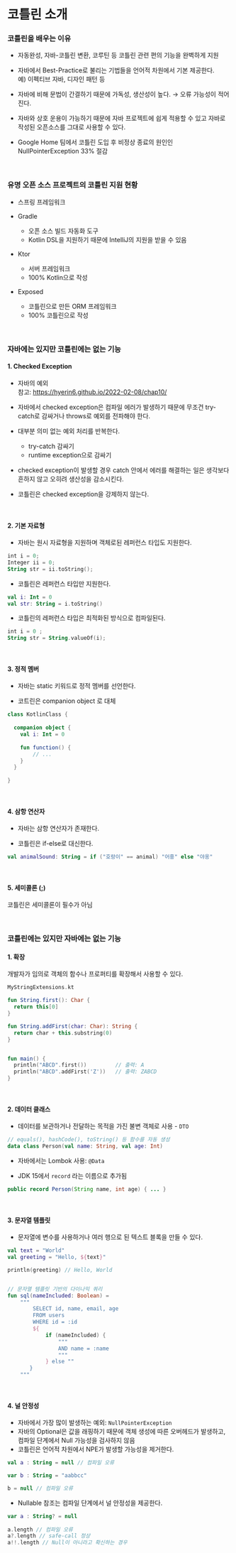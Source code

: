 # 코틀린 소개 

### 코틀린을 배우는 이유 

* 자동완성, 자바-코틀린 변환, 코루틴 등 코틀린 관련 편의 기능을 완벽하게 지원       
 
* 자바에서 Best-Practice로 불리는 기법들을 언어적 차원에서 기본 제공한다.        
  예) 이펙티브 자바, 디자인 패턴 등       

* 자바에 비해 문법이 간결하기 때문에 가독성, 생산성이 높다. → 오류 가능성이 적어진다.       

* 자바와 상호 운용이 가능하기 때문에 자바 프로젝트에 쉽게 적용할 수 있고 자바로 작성된 오픈소스를 그대로 사용할 수 있다. 

* Google Home 팀에서 코틀린 도입 후 비정상 종료의 원인인 NullPointerException 33% 절감  
      
<br />

### 유명 오픈 소스 프로젝트의 코틀린 지원 현황 
* 스프링 프레임워크
* Gradle 
    - 오픈 소스 빌드 자동화 도구 
    - Kotlin DSL을 지원하기 때문에 IntelliJ의 지원을 받을 수 있음 
* Ktor 
    - 서버 프레임워크
    - 100% Kotlin으로 작성 
  
* Exposed 
    - 코틀린으로 만든 ORM 프레임워크 
    - 100% 코틀린으로 작성 
  

<br />

### 자바에는 있지만 코틀린에는 없는 기능 
#### 1. Checked Exception 
* 자바의 예외        
  참고: <https://hyerin6.github.io/2022-02-08/chap10/>      


* 자바에서 checked exception은 컴파일 에러가 발생하기 때문에 무조건 try-catch로 감싸거나 throws로 예외를 전파해야 한다.    


* 대부분 의미 없는 예외 처리를 반복한다. 
    - try-catch 감싸기 
    - runtime exception으로 감싸기 
  

* checked exception이 발생할 경우 catch 안에서 에러를 해결하는 일은 생각보다 흔하지 않고 오히려 생산성을 감소시킨다. 


* 코틀린은 checked exception을 강제하지 않는다.   

<br />

#### 2. 기본 자료형 
* 자바는 원시 자료형을 지원하며 객체로된 레퍼런스 타입도 지원한다.

```kotlin
int i = 0;
Integer ii = 0;
String str = ii.toString();
```


* 코틀린은 레퍼런스 타입만 지원한다. 

```kotlin
val i: Int = 0
val str: String = i.toString()
```


* 코틀린의 레퍼런스 타입은 최적화된 방식으로 컴파일된다. 

```kotlin
int i = 0 ;
String str = String.valueOf(i);
```


<br />


#### 3. 정적 멤버 
* 자바는 static 키워드로 정적 멤버를 선언한다.   

* 코트린은 companion object 로 대체 

```kotlin
class KotlinClass {
  
  companion object {
    val i: Int = 0
    
    fun function() {
        // ...
    }
  }
    
}
```


<br />    


#### 4. 삼항 연산자 
* 자바는 삼항 연산자가 존재한다.     

* 코틀린은 if-else로 대신한다.   
  
```kotlin
val animalSound: String = if ("호랑이" == animal) "어흥" else "야옹"
```


<br />

#### 5. 세미콜론 (;)

코틀린은 세미콜론이 필수가 아님 


<br />

### 코틀린에는 있지만 자바에는 없는 기능 
#### 1. 확장 
개발자가 임의로 객체의 함수나 프로퍼티를 확장해서 사용할 수 있다. 

```kotlin
MyStringExtensions.kt

fun String.first(): Char {
  return this[0]
}

fun String.addFirst(char: Char): String {
  return char + this.substring(0)
}


fun main() {
  println("ABCD".first())         // 출력: A
  println("ABCD".addFirst('Z'))   // 출력: ZABCD 
}

```


<br />

#### 2. 데이터 클래스 
* 데이터를 보관하거나 전달하는 목적을 가진 불변 객체로 사용 - `DTO`

```kotlin
// equals(), hashCode(), toString() 등 함수를 자동 생성 
data class Person(val name: String, val age: Int)
```


* 자바에서는 Lombok 사용: `@Data` 


* JDK 15에서 `record` 라는 이름으로 추가됨 

```java
public record Person(String name, int age) { ... }
```


<br />


#### 3. 문자열 템플릿 
* 문자열에 변수를 사용하거나 여러 행으로 된 텍스트 블록을 만들 수 있다. 

```kotlin
val text = "World"
val greeting = "Hello, ${text}"

println(greeting) // Hello, World


// 문자열 템플릿 기반의 다이나믹 쿼리
fun sql(nameIncluded: Boolean) = 
    """
        SELECT id, name, email, age
        FROM users
        WHERE id = :id
        ${
            if (nameIncluded) {
                """
                AND name = :name
                """
            } else ""
       }
    """
```


<br />

#### 4. 널 안정성 
* 자바에서 가장 많이 발생하는 예외: `NullPointerException`
* 자바의 Optional은 값을 래핑하기 때문에 객체 생성에 따른 오버헤드가 발생하고, 컴파일 단계에서 Null 가능성을 검사하지 않음 
* 코틀린은 언어적 차원에서 NPE가 발생할 가능성을 제거한다. 

```kotlin
val a : String = null // 컴파일 오류 

var b : String = "aabbcc"

b = null // 컴파일 오류 
```

* Nullable 참조는 컴파일 단계에서 널 안정성을 제공한다.

```kotlin 
var a : String? = null
 
a.length // 컴파일 오류 
a?.length // safe-call 정상 
a!!.length // Null이 아니라고 확신하는 경우 
```

